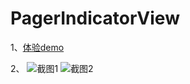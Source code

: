 # PagerIndicatorView

1、[体验demo](https://github.com/zhaozohar/PagerIndicatorView/tree/master/apk)

2、
![截图1](https://github.com/zhaozohar/PagerIndicatorView/blob/master/picture/pic1.png)
![截图2](https://github.com/zhaozohar/PagerIndicatorView/blob/master/picture/pic2.png)
